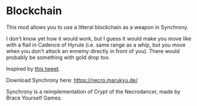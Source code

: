 # Blockchain

This mod allows you to use a litteral blockchain as a weapon in Synchrony.

I don't know yet how it would work, but I guess it would make you move
like with a flail in Cadence of Hyrule (i.e. same range as a whip,
but you move when you don't attack an ennemy directly in front of you).
There would probably be something with gold drop too.

Inspired by [this tweet](https://twitter.com/NecroDancerGame/status/1457856904084922372).

Download Synchrony here: https://necro.marukyu.de/

Synchrony is a reimplementation of Crypt of the Necrodancer, made by Brace Yourself Games.


